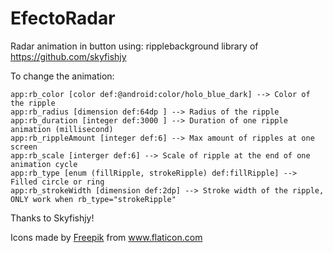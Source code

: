 # EfectoRadar
Radar animation in button using: ripplebackground library of https://github.com/skyfishjy

To change the animation:

    app:rb_color [color def:@android:color/holo_blue_dark] --> Color of the ripple
    app:rb_radius [dimension def:64dp ] --> Radius of the ripple
    app:rb_duration [integer def:3000 ] --> Duration of one ripple animation (millisecond)
    app:rb_rippleAmount [integer def:6] --> Max amount of ripples at one screen
    app:rb_scale [interger def:6] --> Scale of ripple at the end of one animation cycle
    app:rb_type [enum (fillRipple, strokeRipple) def:fillRipple] --> Filled circle or ring
    app:rb_strokeWidth [dimension def:2dp] --> Stroke width of the ripple, ONLY work when rb_type="strokeRipple"


Thanks to Skyfishjy!

<div>Icons made by <a href="https://www.flaticon.com/authors/freepik" title="Freepik">Freepik</a> from <a href="https://www.flaticon.com/" title="Flaticon">www.flaticon.com</a></div>
